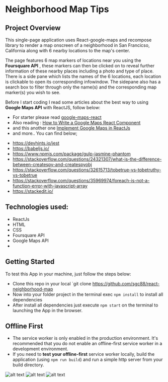 # Neighborhood Map Tips

## Project Overview

This single-page application uses React-google-maps and recompose library to render a map onscreen of a neighborhood in San Francicso, California along with 6 nearby locations to the map's center.

The page features 6 map markers of locations near you using the  **Foursquare API**  , these markers can then be clicked on to reveal further information of these nearby places including a photo and type of place. There is a side pane which lists the names of the 6 locations, each location is clickable to open its corresponding infowindow. The sidepane also has a search box to filter through only the name(s) and the corresponding map marker(s) you wish to see.

Before I start coding I read some articles about the best way to using  **Google Maps API**  with ReactJS, follow below:

-   For starter please read  [google-maps-react](https://www.npmjs.com/package/google-maps-react)
-   Also reading :  [How to Write a Google Maps React Component](https://www.fullstackreact.com/articles/how-to-write-a-google-maps-react-component/)
-   and this another one  [Implement Google Maps in ReactJs](https://getpocket.com/a/read/1918096586)
-   and more.. You can find below;


* https://devhints.io/jest
* https://babeljs.io/
* https://www.npmjs.com/package/gulp-jasmine-phantom
* https://stackoverflow.com/questions/24321307/what-is-the-difference-between-createspy-and-createspyobj
* https://stackoverflow.com/questions/32615713/tobetrue-vs-tobetruthy-vs-tobetrue
* https://stackoverflow.com/questions/35969974/foreach-is-not-a-function-error-with-javascript-array
*  https://stackedit.io/


## Technologies used:

-   ReactJs
-   HTML
-   CSS
-   Foursquare API
-   Google Maps API
-
## Getting Started

To test this App in your machine, just follow the steps below:

-   Clone this repo in your local  `git clone https://github.com/sgc88/react-neighborhood-map
-   Now into your folder project in the terminal exec  `npm install`  to install all dependencies
-   After install all dependencies just execute  `npm start`  on the terminal to launching the App in the browser.

## Offline First

-   The service worker is only enabled in the production environment. It's recommended that you do not enable an offline-first service worker in a development environment.
-   If you need to  **test your offline-first**  service worker locally, build the application (using  `npm run build`) and run a simple http server from your build directory.

![alt text](./images/image1.png)
![alt text](./images/image2.png)
![alt text](./images/image3.png)
